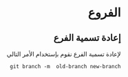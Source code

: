 
<div dir="rtl"> 

# **الفروع**


 ## إعادة تسمية الفرع

لإعادة تسمية الفرع نقوم بإستخدام الأمر التالي   

`git branch -m  old-branch new-branch`


</div>
